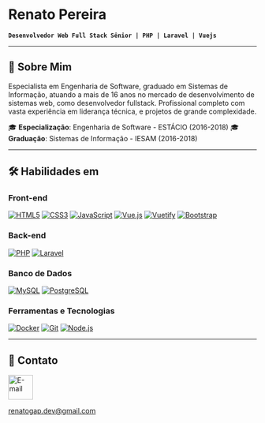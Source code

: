 # Renato Pereira

**`Desenvolvedor Web Full Stack Sênior | PHP | Laravel | Vuejs`**

---

## 🚀 Sobre Mim

Especialista em Engenharia de Software, graduado em Sistemas de Informação, atuando a mais de 16 anos no mercado de desenvolvimento de sistemas web, como desenvolvedor fullstack. Profissional completo com vasta experiência em liderança técnica, e projetos de grande complexidade.


🎓 **Especialização**: Engenharia de Software - ESTÁCIO (2016-2018)
🎓 **Graduação**: Sistemas de Informação - IESAM (2016-2018)

---

## 🛠 Habilidades em

### Front-end
[![HTML5](https://img.shields.io/badge/HTML5-E34F26?style=flat-square&logo=html5&logoColor=white)](https://developer.mozilla.org/pt-BR/docs/Web/HTML)
[![CSS3](https://img.shields.io/badge/CSS3-1572B6?style=flat-square&logo=css3&logoColor=white)](https://developer.mozilla.org/pt-BR/docs/Web/CSS)
[![JavaScript](https://img.shields.io/badge/JavaScript-F7DF1E?style=flat-square&logo=javascript&logoColor=black)](https://developer.mozilla.org/pt-BR/docs/Web/JavaScript)
[![Vue.js](https://img.shields.io/badge/Vue.js-4FC08D?style=flat-square&logo=vue.js&logoColor=white)](https://vuejs.org/)
[![Vuetify](https://img.shields.io/badge/Vuetify-1867C0?style=flat-square&logo=vuetify&logoColor=white)](https://vuetifyjs.com/)
[![Bootstrap](https://img.shields.io/badge/Bootstrap-7952B3?style=flat-square&logo=bootstrap&logoColor=white)](https://getbootstrap.com/)

### Back-end
[![PHP](https://img.shields.io/badge/PHP-777BB4?style=flat-square&logo=php&logoColor=white)](https://www.php.net/)
[![Laravel](https://img.shields.io/badge/Laravel-FF2D20?style=flat-square&logo=laravel&logoColor=white)](https://laravel.com/)

### Banco de Dados
[![MySQL](https://img.shields.io/badge/MySQL-4479A1?style=flat-square&logo=mysql&logoColor=white)](https://www.mysql.com/)
[![PostgreSQL](https://img.shields.io/badge/PostgreSQL-336791?style=flat-square&logo=postgresql&logoColor=white)](https://www.postgresql.org/)

### Ferramentas e Tecnologias
[![Docker](https://img.shields.io/badge/Docker-2496ED?style=flat-square&logo=docker&logoColor=white)](https://www.docker.com/)
[![Git](https://img.shields.io/badge/Git-F05032?style=flat-square&logo=git&logoColor=white)](https://git-scm.com/)
[![Node.js](https://img.shields.io/badge/Node.js-339933?style=flat-square&logo=node.js&logoColor=white)](https://nodejs.org/)

---

## 📨 Contato

<a href="mailto:renatogap.dev@gmail.com">
  <img src="https://img.shields.io/badge/Email-0078D4?style=flat-square&logo=microsoft-outlook&logoColor=white" alt="E-mail" width="50" />
  <p>renatogap.dev@gmail.com</p>
</a>
